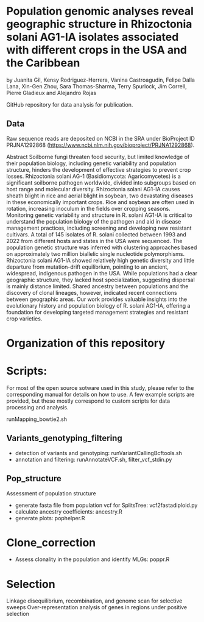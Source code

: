 
# __Population genomic analyses reveal geographic structure in Rhizoctonia solani AG1-IA isolates associated with different crops in the USA and the Caribbean__
by Juanita Gil, Kensy Rodriguez-Herrera, Vanina Castroagudin, Felipe Dalla Lana, Xin-Gen Zhou, Sara Thomas-Sharma, Terry Spurlock, Jim Correll, Pierre Gladieux and Alejandro Rojas

GitHub repository for data analysis for publication.

## Data
Raw sequence reads are deposited on NCBI in the SRA under BioProject ID PRJNA1292868 (https://www.ncbi.nlm.nih.gov/bioproject/PRJNA1292868). 

Abstract
Soilborne fungi threaten food security, but limited knowledge of their population biology, including genetic variability and population structure, hinders the development of effective strategies to prevent crop losses. Rhizoctonia solani AG-1 (Basidiomycota: Agaricomycetes) is a significant soilborne pathogen worldwide, divided into subgroups based on host range and molecular diversity. Rhizoctonia solani AG1-IA causes sheath blight in rice and aerial blight in soybean, two devastating diseases in these economically important crops. Rice and soybean are often used in rotation, increasing inoculum in the fields over cropping seasons. Monitoring genetic variability and structure in R. solani AG1-IA is critical to understand the population biology of the pathogen and aid in disease management practices, including screening and developing new resistant cultivars. A total of 145 isolates of R. solani collected between 1993 and 2022 from different hosts and states in the USA were sequenced. The population genetic structure was inferred with clustering approaches based on approximately two million biallelic single nucleotide polymorphisms. Rhizoctonia solani AG1-IA showed relatively high genetic diversity and little departure from mutation-drift equilibrium, pointing to an ancient, widespread, indigenous pathogen in the USA. While populations had a clear geographic structure, they lacked host specialization, suggesting dispersal is mainly distance limited. Shared ancestry between populations and the discovery of clonal lineages, however, indicated recent connections between geographic areas. Our work provides valuable insights into the evolutionary history and population biology of R. solani AG1-IA, offering a foundation for developing targeted management strategies and resistant crop varieties.

# Organization of this repository
# Scripts:
For most of the open source sotware used in this study, please refer to the corresponding manual for details on how to use. A few example scripts are provided, but these mostly correspond to custom scripts for data processing and analysis.

runMapping_bowtie2.sh 

## Variants_genotyping_filtering 
- detection of variants and genotyping: runVariantCallingBcftools.sh
- annotation and filtering: runAnnotateVCF.sh, filter_vcf_stdin.py

## Pop_structure
Assessment of population structure
- generate fasta file from population vcf for SplitsTree: vcf2fastadiploid.py
- calculate ancestry coefficients: ancestry.R
- generate plots: pophelper.R

# Clone_correction
- Assess clonality in the population and identify MLGs: poppr.R

# Selection
  
Linkage disequilibrium, recombination, and genome scan for selective sweeps
Over-representation analysis of genes in regions under positive selection


